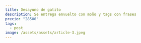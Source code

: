 ```yaml
---
title: Desayuno de gatito
description: Se entrega envuelto con moño y tags con frases
precio: "28500"
tags:
  - post
image: /assets/assets/article-3.jpeg
---
```

